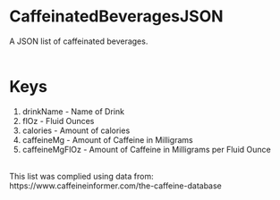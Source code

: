 # CaffeinatedBeveragesJSON <br />
A JSON list of caffeinated beverages.  <br />
<br />
# Keys
1. drinkName - Name of Drink  <br />
2. flOz - Fluid Ounces  <br />
3. calories - Amount of calories  <br />
4. caffeineMg - Amount of Caffeine in Milligrams  <br />
5. caffeineMgFlOz - Amount of Caffeine in Milligrams per Fluid Ounce  <br />
<br />
This list was complied using data from: https://www.caffeineinformer.com/the-caffeine-database
